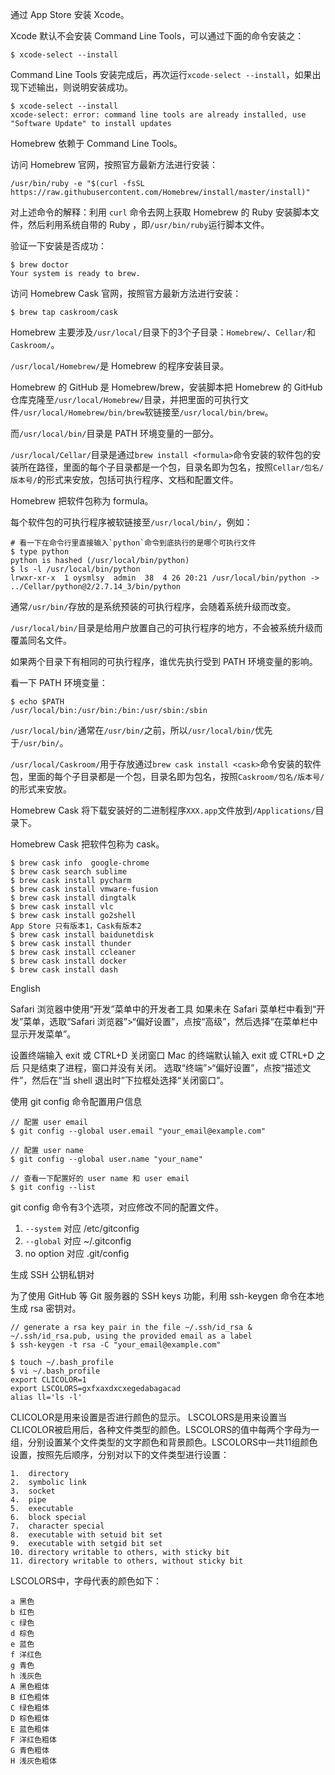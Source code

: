 
通过 App Store 安装 Xcode。

Xcode 默认不会安装 Command Line Tools，可以通过下面的命令安装之：

    $ xcode-select --install

Command Line Tools 安装完成后，再次运行`xcode-select --install`，如果出现下述输出，则说明安装成功。

    $ xcode-select --install
    xcode-select: error: command line tools are already installed, use "Software Update" to install updates

Homebrew 依赖于 Command Line Tools。

访问 Homebrew 官网，按照官方最新方法进行安装：

    /usr/bin/ruby -e "$(curl -fsSL https://raw.githubusercontent.com/Homebrew/install/master/install)"

对上述命令的解释：利用 `curl` 命令去网上获取 Homebrew 的 Ruby 安装脚本文件，然后利用系统自带的 Ruby ，即`/usr/bin/ruby`运行脚本文件。

验证一下安装是否成功：

    $ brew doctor
    Your system is ready to brew.

访问 Homebrew Cask 官网，按照官方最新方法进行安装：

    $ brew tap caskroom/cask

Homebrew 主要涉及`/usr/local/`目录下的3个子目录：`Homebrew/`、`Cellar/`和`Caskroom/`。

`/usr/local/Homebrew/`是 Homebrew 的程序安装目录。

Homebrew 的 GitHub 是 Homebrew/brew，安装脚本把 Homebrew 的 GitHub 仓库克隆至`/usr/local/Homebrew/`目录，并把里面的可执行文件`/usr/local/Homebrew/bin/brew`软链接至`/usr/local/bin/brew`。

而`/usr/local/bin/`目录是 PATH 环境变量的一部分。

`/usr/local/Cellar/`目录是通过`brew install <formula>`命令安装的软件包的安装所在路径，里面的每个子目录都是一个包，目录名即为包名，按照`Cellar/包名/版本号/`的形式来安放，包括可执行程序、文档和配置文件。

Homebrew 把软件包称为 formula。

每个软件包的可执行程序被软链接至`/usr/local/bin/`，例如：

    # 看一下在命令行里直接输入`python`命令到底执行的是哪个可执行文件
    $ type python
    python is hashed (/usr/local/bin/python)
    $ ls -l /usr/local/bin/python
    lrwxr-xr-x  1 oysmlsy  admin  38  4 26 20:21 /usr/local/bin/python -> ../Cellar/python@2/2.7.14_3/bin/python

通常`/usr/bin/`存放的是系统预装的可执行程序，会随着系统升级而改变。

`/usr/local/bin/`目录是给用户放置自己的可执行程序的地方，不会被系统升级而覆盖同名文件。

如果两个目录下有相同的可执行程序，谁优先执行受到 PATH 环境变量的影响。

看一下 PATH 环境变量：

    $ echo $PATH
    /usr/local/bin:/usr/bin:/bin:/usr/sbin:/sbin

`/usr/local/bin/`通常在`/usr/bin/`之前，所以`/usr/local/bin/`优先于`/usr/bin/`。

`/usr/local/Caskroom/`用于存放通过`brew cask install <cask>`命令安装的软件包，里面的每个子目录都是一个包，目录名即为包名，按照`Caskroom/包名/版本号/`的形式来安放。

Homebrew Cask 将下载安装好的二进制程序`XXX.app`文件放到`/Applications/`目录下。

Homebrew Cask 把软件包称为 cask。


    $ brew cask info  google-chrome
    $ brew cask search sublime
    $ brew cask install pycharm
    $ brew cask install vmware-fusion
    $ brew cask install dingtalk
    $ brew cask install vlc
    $ brew cask install go2shell
    App Store 只有版本1，Cask有版本2
    $ brew cask install baidunetdisk
    $ brew cask install thunder
    $ brew cask install ccleaner
    $ brew cask install docker
    $ brew cask install dash

English

Safari 浏览器中使用“开发”菜单中的开发者工具
如果未在 Safari 菜单栏中看到“开发”菜单，选取“Safari 浏览器”>“偏好设置”，点按“高级”，然后选择“在菜单栏中显示开发菜单”。

设置终端输入 exit 或 CTRL+D 关闭窗口
Mac 的终端默认输入 exit 或 CTRL+D 之后 只是结束了进程，窗口并没有关闭。
选取“终端”>“偏好设置”，点按“描述文件”，然后在“当 shell 退出时”下拉框处选择“关闭窗口”。

使用 git config 命令配置用户信息

    // 配置 user email
    $ git config --global user.email "your_email@example.com"

    // 配置 user name
    $ git config --global user.name "your_name"

    // 查看一下配置好的 user name 和 user email
    $ git config --list

git config 命令有3个选项，对应修改不同的配置文件。

1. `--system` 对应 /etc/gitconfig
2. `--global` 对应 ~/.gitconfig
3. no option 对应 .git/config

生成 SSH 公钥私钥对

为了使用 GitHub 等 Git 服务器的 SSH keys 功能，利用 ssh-keygen 命令在本地生成 rsa 密钥对。

    // generate a rsa key pair in the file ~/.ssh/id_rsa & ~/.ssh/id_rsa.pub, using the provided email as a label
    $ ssh-keygen -t rsa -C "your_email@example.com"

    $ touch ~/.bash_profile
    $ vi ~/.bash_profile
    export CLICOLOR=1
    export LSCOLORS=gxfxaxdxcxegedabagacad
    alias ll='ls -l'

CLICOLOR是用来设置是否进行颜色的显示。
LSCOLORS是用来设置当CLICOLOR被启用后，各种文件类型的颜色。LSCOLORS的值中每两个字母为一组，分别设置某个文件类型的文字颜色和背景颜色。LSCOLORS中一共11组颜色设置，按照先后顺序，分别对以下的文件类型进行设置：

    1.  directory
    2.  symbolic link
    3.  socket
    4.  pipe
    5.  executable
    6.  block special
    7.  character special
    8.  executable with setuid bit set
    9.  executable with setgid bit set
    10. directory writable to others, with sticky bit
    11. directory writable to others, without sticky bit

LSCOLORS中，字母代表的颜色如下：

    a 黑色
    b 红色
    c 绿色
    d 棕色
    e 蓝色
    f 洋红色
    g 青色
    h 浅灰色
    A 黑色粗体
    B 红色粗体
    C 绿色粗体
    D 棕色粗体
    E 蓝色粗体
    F 洋红色粗体
    G 青色粗体
    H 浅灰色粗体
